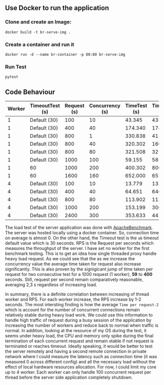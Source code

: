 ## Use Docker to run the application

### Clone and create an Image: 
`docker build -t br-serve-img .`

### Create a container and run it
`docker run -d --name br-container -p 80:80 br-serve-img`

### Run Test
`pytest`

## Code Behaviour
| Worker | TimeoutTest (s) | Request (s) | Concurrency (s) | TimeTest (s) | TimePerRequest-1 (ms) | TimePerRequest-2 (ms) | RPS  (s) |
| ------ | --------------- | ----------- | --------------- | ------------ | ---------------- | ----------------- | -------- |
| 1      | Default (30)    | 100         | 10              | 43.345       | 4334.490         | 433.449           | 2.31000  |
| 1      | Default (30)    | 400         | 40              | 174.340      | 17433.990        | 435.850           | 2.29000  |
| 1      | Default (30)    | 800         | 1               | 330.838      | 413.547          | 413.547           | 2.42000  |
| 1      | Default (30)    | 800         | 40              | 320.302      | 16015.082        | 400.377           | 2.50000  |
| 1      | Default (30)    | 800         | 80              | 321.508      | 32150.837        | 401.885           | 2.49000  |
| 1      | Default (30)    | 1000        | 100             | 59.155       | 58569.481        | 585.695           | 1.71000  |
| 1      | 60              | 1000        | 200             | 400.302      | 80060.489        | 400.302           | 2.50000  |
| 1      | 60              | 1600        | 160             | 652.000      | 65200.019        | 407.500           | 2.45000  |
| 4      | Default (30)    | 100         | 10              | 13.779       | 1377.883         | 137.788           | 7.26000  |
| 4      | Default (30)    | 400         | 40              | 64.651       | 6465.143         | 161.629           | 6.19000  |
| 4      | Default (30)    | 800         | 80              | 113.902      | 11390.160        | 142.377           | 7.02000  |
| 4      | Default (30)    | 1000        | 200             | 153.199      | 30639.731        | 153.199           | 6.53000  |
| 4      | Default (30)    | 2400        | 300             | 353.633      | 44204.180        | 147.347           | 6.79000  |

The load test of the server application was done with [ApacheBenchmark](https://httpd.apache.org/docs/2.4/programs/ab.html). The server was hosted locally using a docker container. So, connection time on average is almost 0. On the other hand, the Timeout test is the `ab` timeout default value which is 30 seconds. RPS is the Request per seconds which measures the throughput of the server. I have set no worker for the first benchmark testing. This is to get an idea how single threaded proxy handle heavy load request. As we could see that the as we increase the concurrency value the average time taken for request also increase significantly. This is also proven by the signigicant jump of time taken per request for two consecutive test for a 1000 request (1 worker), **59** to **400** seconds. Still, request per second remain comparatively reasonable, averaging 2,3 s regardless of increasing load. 

In summary, there is a definite correlation between increasing of thread worker and RPS. For each worker increase, the RPS increase by 1-2 seconds. The most intersting finding is how the average `Time per request-2` which is account for the number of concurrent connections remain relatively stable during heavy load work. We could use this information to handle high traffic of request during a busy session of the application by increasing the number of workers and reduce back to normal when traffic is normal. In addition, looking at the resource of my OS during the test, it seems under heavy load, the CPU and memory only spike during the final termination of each concurrent request and remain stable if not request is terminated or reaches timeout. Ideally speaking, it would be better to test the server remotely and having a second remote connection in private network where I could measure the latency such as connection time (it was measured 0 across different config) and all the necessary load without the effect of local hardware resources allocation. For now, I could limit my core up to 4 worker. Each worker can only handle 100 concurrent request per thread before the server side application completely shutdown. 
